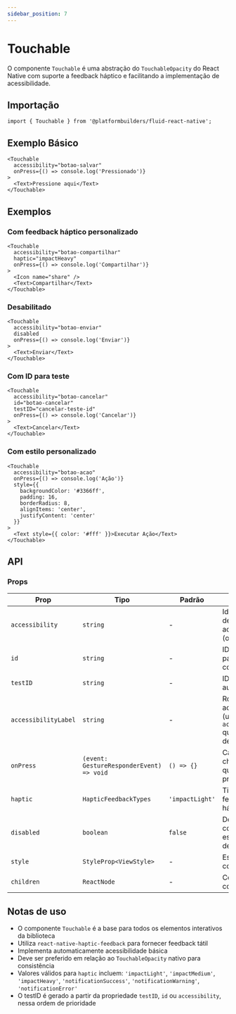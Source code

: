 ```yaml
---
sidebar_position: 7
---
```


# Touchable

O componente `Touchable` é uma abstração do `TouchableOpacity` do React Native com suporte a feedback háptico e facilitando a implementação de acessibilidade.

## Importação

```tsx
import { Touchable } from '@platformbuilders/fluid-react-native';
```

## Exemplo Básico

```tsx
<Touchable 
  accessibility="botao-salvar"
  onPress={() => console.log('Pressionado')}
>
  <Text>Pressione aqui</Text>
</Touchable>
```

## Exemplos

### Com feedback háptico personalizado

```tsx
<Touchable 
  accessibility="botao-compartilhar"
  haptic="impactHeavy"
  onPress={() => console.log('Compartilhar')}
>
  <Icon name="share" />
  <Text>Compartilhar</Text>
</Touchable>
```

### Desabilitado

```tsx
<Touchable 
  accessibility="botao-enviar"
  disabled
  onPress={() => console.log('Enviar')}
>
  <Text>Enviar</Text>
</Touchable>
```

### Com ID para teste

```tsx
<Touchable 
  accessibility="botao-cancelar"
  id="botao-cancelar"
  testID="cancelar-teste-id"
  onPress={() => console.log('Cancelar')}
>
  <Text>Cancelar</Text>
</Touchable>
```

### Com estilo personalizado

```tsx
<Touchable 
  accessibility="botao-acao"
  onPress={() => console.log('Ação')}
  style={{ 
    backgroundColor: '#3366ff', 
    padding: 16, 
    borderRadius: 8,
    alignItems: 'center',
    justifyContent: 'center'
  }}
>
  <Text style={{ color: '#fff' }}>Executar Ação</Text>
</Touchable>
```

## API

### Props

| Prop | Tipo | Padrão | Descrição |
|------|------|--------|-----------|
| `accessibility` | `string` | - | Identificador de acessibilidade (obrigatório) |
| `id` | `string` | - | ID opcional para o componente |
| `testID` | `string` | - | ID para testes automatizados |
| `accessibilityLabel` | `string` | - | Rótulo de acessibilidade (usa `accessibility` quando não definido) |
| `onPress` | `(event: GestureResponderEvent) => void` | `() => {}` | Callback chamado quando pressionado |
| `haptic` | `HapticFeedbackTypes` | `'impactLight'` | Tipo do feedback háptico |
| `disabled` | `boolean` | `false` | Define se o componente está desabilitado |
| `style` | `StyleProp<ViewStyle>` | - | Estilo do componente |
| `children` | `ReactNode` | - | Conteúdo do componente |

## Notas de uso

- O componente `Touchable` é a base para todos os elementos interativos da biblioteca
- Utiliza `react-native-haptic-feedback` para fornecer feedback tátil
- Implementa automaticamente acessibilidade básica
- Deve ser preferido em relação ao `TouchableOpacity` nativo para consistência
- Valores válidos para `haptic` incluem: `'impactLight'`, `'impactMedium'`, `'impactHeavy'`, `'notificationSuccess'`, `'notificationWarning'`, `'notificationError'`
- O testID é gerado a partir da propriedade `testID`, `id` ou `accessibility`, nessa ordem de prioridade 